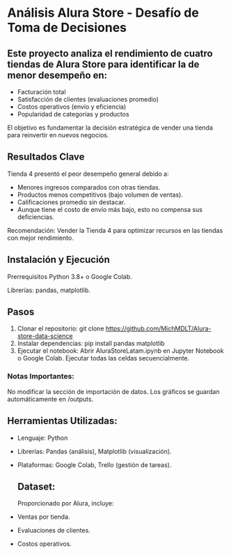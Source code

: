 # Análisis Alura Store - Desafío de Toma de Decisiones

## Este proyecto analiza el rendimiento de cuatro tiendas de Alura Store para identificar la de menor desempeño en:

* Facturación total
* Satisfacción de clientes (evaluaciones promedio)
* Costos operativos (envío y eficiencia)
* Popularidad de categorías y productos

El objetivo es fundamentar la decisión estratégica de vender una tienda para reinvertir en nuevos negocios.

## Resultados Clave
Tienda 4 presentó el peor desempeño general debido a:

* Menores ingresos comparados con otras tiendas.
* Productos menos competitivos (bajo volumen de ventas).
* Calificaciones promedio sin destacar.
* Aunque tiene el costo de envío más bajo, esto no compensa sus deficiencias.

Recomendación: Vender la Tienda 4 para optimizar recursos en las tiendas con mejor rendimiento.

## Instalación y Ejecución
Prerrequisitos
Python 3.8+ o Google Colab.

Librerías: pandas, matplotlib.

## Pasos
1. Clonar el repositorio:
git clone https://github.com/MichMDLT/Alura-store-data-science  
2. Instalar dependencias:
pip install pandas matplotlib   
3. Ejecutar el notebook:
Abrir AluraStoreLatam.ipynb en Jupyter Notebook o Google Colab.
Ejecutar todas las celdas secuencialmente.

### Notas Importantes:
No modificar la sección de importación de datos.
Los gráficos se guardan automáticamente en /outputs.

## Herramientas Utilizadas:
* Lenguaje: Python
* Librerías: Pandas (análisis), Matplotlib (visualización).
* Plataformas: Google Colab, Trello (gestión de tareas).

  ## Dataset:
  Proporcionado por Alura, incluye:

* Ventas por tienda.
* Evaluaciones de clientes.
* Costos operativos.
